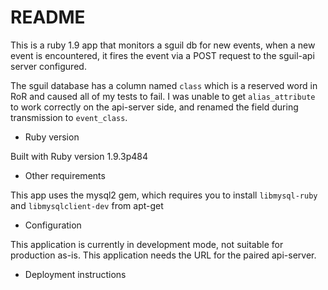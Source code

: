# README

This is a ruby 1.9 app that monitors a sguil db for new events, when a new event is encountered, it fires the event via a POST request to the sguil-api server configured.

The sguil database has a column named `class` which is a reserved word in RoR and caused all of my tests to fail.
I was unable to get `alias_attribute` to work correctly on the api-server side, and renamed the field during transmission to `event_class`.

* Ruby version

Built with Ruby version 1.9.3p484

* Other requirements

This app uses the mysql2 gem, which requires you to install `libmysql-ruby` and `libmysqlclient-dev` from apt-get

* Configuration

This application is currently in development mode, not suitable for production as-is. This application needs the URL for the paired api-server.

* Deployment instructions

